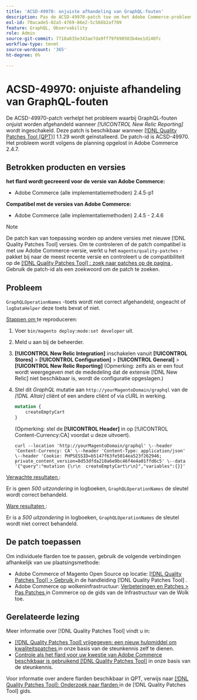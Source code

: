 ```yaml
---
title: 'ACSD-49970: onjuiste afhandeling van GraphQL-fouten'
description: Pas de ACSD-49970-patch toe om het Adobe Commerce-probleem op te lossen wanneer GraphQL-fouten onjuist worden afgehandeld wanneer [!UICONTROL New Relic Reporting] wordt ingeschakeld.
exl-id: 70acade5-02a5-4769-86e2-5c566b2af709
feature: GraphQL, Observability
role: Admin
source-git-commit: 7718a835e343ae7da9ff79f690503b4ee1d140fc
workflow-type: tm+mt
source-wordcount: '365'
ht-degree: 0%

---
```


# ACSD-49970: onjuiste afhandeling van GraphQL-fouten

De ACSD-49970-patch verhelpt het probleem waarbij GraphQL-fouten onjuist worden afgehandeld wanneer *[!UICONTROL New Relic Reporting]* wordt ingeschakeld. Deze patch is beschikbaar wanneer [[!DNL Quality Patches Tool (QPT)]](/help/announcements/adobe-commerce-announcements/magento-quality-patches-released-new-tool-to-self-serve-quality-patches.md) 1.1.29 wordt geïnstalleerd. De patch-id is ACSD-49970. Het probleem wordt volgens de planning opgelost in Adobe Commerce 2.4.7.

## Betrokken producten en versies

**het flard wordt gecreeerd voor de versie van Adobe Commerce:**

* Adobe Commerce (alle implementatiemethoden) 2.4.5-p1

**Compatibel met de versies van Adobe Commerce:**

* Adobe Commerce (alle implementatiemethoden) 2.4.5 - 2.4.6

>[!NOTE]
>
>De patch kan van toepassing worden op andere versies met nieuwe [!DNL Quality Patches Tool] versies. Om te controleren of de patch compatibel is met uw Adobe Commerce-versie, werkt u het `magento/quality-patches` -pakket bij naar de meest recente versie en controleert u de compatibiliteit op de [[!DNL Quality Patches Tool] : zoek naar patches op de pagina ](https://experienceleague.adobe.com/tools/commerce-quality-patches/index.html?lang=nl-NL) . Gebruik de patch-id als een zoekwoord om de patch te zoeken.

## Probleem

`GraphQLOperationNames` -toets wordt niet correct afgehandeld, ongeacht of `logDataHelper` deze toets bevat of niet.

<u> Stappen om </u> te reproduceren:

1. Voer `bin/magento deploy:mode:set developer` uit.
1. Meld u aan bij de beheerder.
1. **[!UICONTROL New Relic Integration]** inschakelen vanuit **[!UICONTROL Stores]** > **[!UICONTROL Configuration]** > **[!UICONTROL General]** > **[!UICONTROL New Relic Reporting]**
(Opmerking: zelfs als er een fout wordt weergegeven met de mededeling dat de extensie [!DNL New Relic] niet beschikbaar is, wordt de configuratie opgeslagen.)
1. Stel dit *GraphQL* mutatie aan `http://yourMagentoDomain/graphql` van de *[!DNL Altair]* cliënt of een andere cliënt of via cURL in werking.

   ```GraphQL
   mutation {
       createEmptyCart
   }
   ```

   (Opmerking: stel de **[!UICONTROL Header]** in op [!UICONTROL Content-Currency:CA] voordat u deze uitvoert).

   ```cURL
   curl --location 'http://yourMagentoDomain/graphql' \--header 'Content-Currency: CA' \--header 'Content-Type: application/json' \--header 'Cookie: PHPSESSID=b5147f63fe5014ea523f262946; private_content_version=8d53dfda210a6e9bc46f4e4a01ffd6c5' \--data '{"query":"mutation {\r\n  createEmptyCart\r\n}","variables":{}}'
   ```

<u> Verwachte resultaten </u>:

Er is geen *500 uitzondering* in logboeken, `GraphQLOperationNames` de sleutel wordt correct behandeld.

<u> Ware resultaten </u>:

Er is a *500 uitzondering* in logboeken, `GraphQLOperationNames` de sleutel wordt niet correct behandeld.

## De patch toepassen

Om individuele flarden toe te passen, gebruik de volgende verbindingen afhankelijk van uw plaatsingsmethode:

* Adobe Commerce of Magento Open Source op locatie: [[!DNL Quality Patches Tool]  > Gebruik ](https://experienceleague.adobe.com/docs/commerce-operations/tools/quality-patches-tool/usage.html?lang=nl-NL) in de handleiding [!DNL Quality Patches Tool] .
* Adobe Commerce op wolkeninfrastructuur: [ Verbeteringen en Patches > Pas Patches ](https://experienceleague.adobe.com/docs/commerce-cloud-service/user-guide/develop/upgrade/apply-patches.html?lang=nl-NL) in Commerce op de gids van de Infrastructuur van de Wolk toe.

## Gerelateerde lezing

Meer informatie over [!DNL Quality Patches Tool] vindt u in:

* [[!DNL Quality Patches Tool]  vrijgegeven: een nieuw hulpmiddel om kwaliteitspatches ](/help/announcements/adobe-commerce-announcements/magento-quality-patches-released-new-tool-to-self-serve-quality-patches.md) in onze basis van de steunkennis zelf te dienen.
* [ Controle als het flard voor uw kwestie van Adobe Commerce beschikbaar is gebruikend  [!DNL Quality Patches Tool]](/help/support-tools/patches-available-in-qpt-tool/check-patch-for-magento-issue-with-magento-quality-patches.md) in onze basis van de steunkennis.

Voor informatie over andere flarden beschikbaar in QPT, verwijs naar [[!DNL Quality Patches Tool]: Onderzoek naar flarden ](https://experienceleague.adobe.com/tools/commerce-quality-patches/index.html?lang=nl-NL) in de [!DNL Quality Patches Tool] gids.
